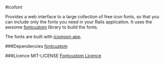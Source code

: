 #icofont

Provides a web interface to a large collection of free icon fonts, so that you can include only the fonts you need in your Rails application. It uses the awsome [fontcustom](http://fontcustom.com) library to build the fonts. 

The fonts are built with [icomoon app](http://icomoon.io/app).

###Dependencies
[fontcustom](http://fontcustom.com)

###Licence
MIT-LICENSE
[Fontcustom Licence](https://github.com/FontCustom/fontcustom/blob/master/LICENSES.txt)
